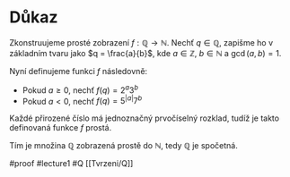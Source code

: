 # Důkaz 

Zkonstruujeme prosté zobrazení $f : \mathbb{Q} \to \mathbb{N}$. Nechť $q \in \mathbb{Q}$, zapišme ho v základním tvaru jako $q = \frac{a}{b}$, kde $a \in \mathbb{Z}$, $b \in \mathbb{N}$ a $\gcd(a,b) = 1$.

Nyní definujeme funkci $f$ následovně:

- Pokud $a \geq 0$, nechť $f(q) = 2^a 3^b$
- Pokud $a < 0$, nechť $f(q) = 5^{|a|} 7^b$

Každé přirozené číslo má jednoznačný prvočíselný rozklad, tudíž je takto definovaná funkce $f$ prostá.

Tím je množina $\mathbb{Q}$ zobrazená prostě do $\mathbb{N}$, tedy $\mathbb{Q}$ je spočetná.



#proof #lecture1 #Q
[[Tvrzeni/Q]]